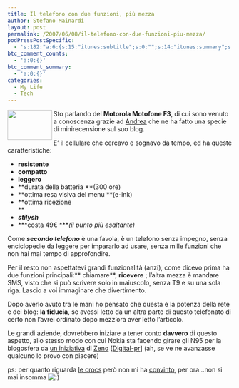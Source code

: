 ```yaml
---
title: Il telefono con due funzioni, più mezza
author: Stefano Mainardi
layout: post
permalink: /2007/06/08/il-telefono-con-due-funzioni-piu-mezza/
podPressPostSpecific:
  - 's:182:"a:6:{s:15:"itunes:subtitle";s:0:"";s:14:"itunes:summary";s:0:"";s:15:"itunes:keywords";s:0:"";s:13:"itunes:author";s:0:"";s:15:"itunes:explicit";s:0:"";s:12:"itunes:block";s:2:"no";}";'
btc_comment_counts:
  - 'a:0:{}'
btc_comment_summary:
  - 'a:0:{}'
categories:
  - My Life
  - Tech
---
```

[<img src="http://farm1.static.flickr.com/242/535799718_124802883a_t.jpg" align="left" height="67" width="100" />][1]Sto parlando del **Motorola Motofone F3**, di cui sono venuto a conoscenza grazie ad [Andrea][2] che ne ha fatto una specie di minirecensione sul suo blog.

E&#8217; il cellulare che cercavo e sognavo da tempo, ed ha queste caratteristiche:

*   **resistente**
*   **compatto**
*   **leggero**
*   **durata della batteria **(300 ore)
*   **ottima resa visiva del menu **(e-ink)
*   **ottima ricezione  
    **
*   ***stilysh***
*   ***costa 49€ ****(il punto più esaltante)*

Come ***secondo telefono*** è una favola, è un telefono senza impegno, senza enciclopedie da leggere per impararlo ad usare, senza mille funzioni che non hai mai tempo di approfondire.

Per il resto non aspettatevi grandi funzionalità (anzi), come dicevo prima ha due funzioni principali:** chiamare**, **ricevere** ; l&#8217;altra mezza è mandare SMS, visto che si può scrivere solo in maiuscolo, senza T9 e su una sola riga. Lascio a voi immaginare che divertimento.

Dopo averlo avuto tra le mani ho pensato che questa è la potenza della rete e dei blog: **la fiducia**, se avessi letto da un altra parte di questo telefonato di certo non l&#8217;avrei ordinato dopo mezz&#8217;ora aver letto l&#8217;articolo.

Le grandi aziende, dovrebbero iniziare a tener conto **davvero** di questo aspetto, allo stesso modo con cui Nokia sta facendo girare gli N95 per la blogosfera da [un iniziativa][3] di [Zeno][4] [[Digital-pr][5]] (ah, se ve ne avanzasse qualcuno lo provo con piacere)

ps: per quanto riguarda [le crocs][6] però non mi ha [convinto][7], per ora&#8230;non si mai insomma <img src="http://www.stefanomainardi.com/wp-includes/images/smilies/icon_smile.gif" alt=":)" class="wp-smiley" />

 [1]: http://www.flickr.com/photos/mainardi/535799718/
 [2]: http://www.andreabeggi.net
 [3]: http://www.n95intasca.it/
 [4]: http://www.businessandblog.com/dblog/
 [5]: http://www.digital-pr.it/
 [6]: http://www.andreabeggi.net/2007/06/01/acquisti-estivi/
 [7]: http://www.stefanomainardi.com/2007/06/01/crocs-zoccoli-da-infermiere-20/